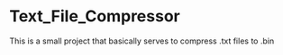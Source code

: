 # Text_File_Compressor
This is a small project that basically serves to compress .txt files to .bin
